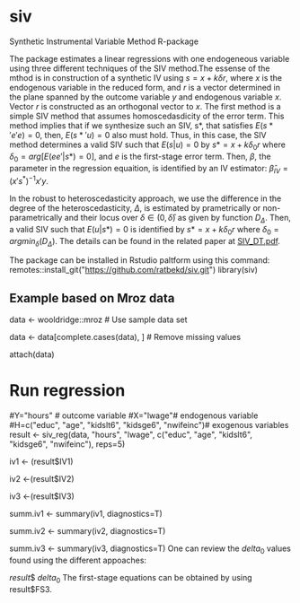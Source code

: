# siv
Synthetic Instrumental Variable Method R-package

The package estimates a linear regressions with one endogeneous variable using three different techniques of the SIV method.The essense of the mthod is in construction of a synthetic IV using  $s = x + k \delta r$, where $x$ is the endogenous variable in the reduced form, and $r$ is a vector determined in the plane spanned by the outcome variable $y$ and endogenous variable $x$. Vector $r$ is constructed as an orthogonal vector to $x$. 
The first method is a simple SIV method that assumes homoscedasdicity of the error term. This method implies that if we synthesize such an  SIV,  s*, that satisfies $E(s*'e'e) = 0$, then, $E(s*'u) = 0$ also must hold. 
Thus, in this case, 
the SIV method determines a valid SIV such that $E(s|u) = 0$   by $s*=x+k\delta_0 r$ where $\delta_0=arg[E(ee'| s*)=0]$, and $e$ is the first-stage error term. Then, $\beta$, the  parameter in  the regression equaition, is identified by an IV estimator: 
$\hat{\beta}_{IV}=(x's^*)^{-1} x'y.$

In the robust to heteroscedasticity approach, we use the difference in the degree of the heteroscedasticity, $\Delta$, is estimated by  prametrically or non-parametrically and their locus over $\delta \in (0, \bar{\delta})$ as given by  function $D_{\Delta}$.
Then,  a valid SIV such that $E(  u| s*)=0$ is identified by $s*= x+k\delta_0  r$  where $\delta_0 =argmin_{\delta}(  D_{\Delta})$.   The details can be found in the related paper at  [SIV_DT.pdf](https://github.com/ratbekd/SIV-method/blob/main/SIV_DT_R10.pdf).

The package can be installed in Rstudio paltform using this command:
remotes::install_git("https://github.com/ratbekd/siv.git")
library(siv)
## Example based on Mroz data
data <- wooldridge::mroz  # Use sample data set

data <- data[complete.cases(data), ]  # Remove missing values

attach(data)
# Run regression
#Y="hours" # outcome variable
#X="lwage"# endogenous variable
#H=c("educ", "age", "kidslt6", "kidsge6", "nwifeinc")# exogenous variables
result <- siv_reg(data, "hours", "lwage", c("educ", "age", "kidslt6", "kidsge6", "nwifeinc"), reps=5)

iv1 <- (result$IV1)

iv2 <-(result$IV2)

iv3 <-(result$IV3)

summ.iv1 <- summary(iv1, diagnostics=T)

summ.iv2 <- summary(iv2, diagnostics=T)

summ.iv3 <- summary(iv3, diagnostics=T)
One can review the $delta_0$ values found using the different appoaches:

$result\$$ $delta_0$
 The first-stage equations can be obtained by using result$FS3.

